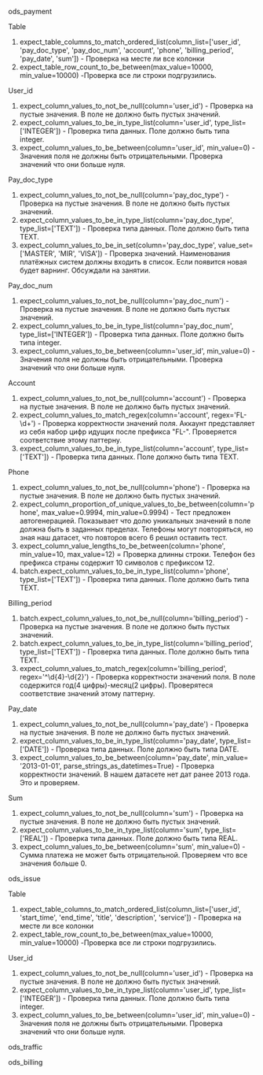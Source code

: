 ods_payment

Table
1) expect_table_columns_to_match_ordered_list(column_list=['user_id', 'pay_doc_type', 'pay_doc_num', 'account', 'phone', 'billing_period', 'pay_date', 'sum']) - Проверка на месте ли все колонки
2) expect_table_row_count_to_be_between(max_value=10000, min_value=10000) -Проверка все ли строки подгрузились.

User_id

1) expect_column_values_to_not_be_null(column='user_id') - Проверка на пустые значения. В поле не должно быть пустых значений.
2) expect_column_values_to_be_in_type_list(column='user_id', type_list=['INTEGER']) - Проверка типа данных. Поле должно быть типа integer.
3) expect_column_values_to_be_between(column='user_id', min_value=0) - Значения поля не должны быть отрицательными. Проверка значений что они больше нуля.

Pay_doc_type

1) expect_column_values_to_not_be_null(column='pay_doc_type') - Проверка на пустые значения. В поле не должно быть пустых значений.
2) expect_column_values_to_be_in_type_list(column='pay_doc_type', type_list=['TEXT']) - Проверка типа данных. Поле должно быть типа TEXT.
3) expect_column_values_to_be_in_set(column='pay_doc_type', value_set=['MASTER', 'MIR', 'VISA']) - Проверка значений. Наименования платёжных систем должны входить в список. Если появится новая будет варнинг. Обсуждали на занятии.

Pay_doc_num

1) expect_column_values_to_not_be_null(column='pay_doc_num') - Проверка на пустые значения. В поле не должно быть пустых значений.
2) expect_column_values_to_be_in_type_list(column='pay_doc_num', type_list=['INTEGER']) - Проверка типа данных. Поле должно быть типа integer.
3) expect_column_values_to_be_between(column='user_id', min_value=0) - Значения поля не должны быть отрицательными. Проверка значений что они больше нуля.

Account

1) expect_column_values_to_not_be_null(column='account') - Проверка на пустые значения. В поле не должно быть пустых значений.
2) expect_column_values_to_match_regex(column='account', regex='FL-\d+') - Проверка корректности значений поля. Аккаунт представляет из себя набор цифр идущих после префикса "FL-". Проверяется соответствие этому паттерну.
3) expect_column_values_to_be_in_type_list(column='account', type_list=['TEXT']) - Проверка типа данных. Поле должно быть типа TEXT.

Phone

1) expect_column_values_to_not_be_null(column='phone') - Проверка на пустые значения. В поле не должно быть пустых значений.
2) expect_column_proportion_of_unique_values_to_be_between(column='phone', max_value=0.9994, min_value=0.9994) - Тест предложен автогенерацией. Показывает что долю уникальных значений в поле должна быть в заданных пределах. Телефоны могут повторяться, но зная наш датасет, что повторов всего 6 решил оставить тест.
3) expect_column_value_lengths_to_be_between(column='phone', min_value=10, max_value=12) = Проверка длинны строки. Телефон без префикса страны содержит 10 символов с префиксом 12.
4) batch.expect_column_values_to_be_in_type_list(column='phone', type_list=['TEXT']) - Проверка типа данных. Поле должно быть типа TEXT.

Billing_period

1) batch.expect_column_values_to_not_be_null(column='billing_period') - Проверка на пустые значения. В поле не должно быть пустых значений.
2) batch.expect_column_values_to_be_in_type_list(column='billing_period', type_list=['TEXT']) - Проверка типа данных. Поле должно быть типа TEXT.
3) expect_column_values_to_match_regex(column='billing_period', regex='^\d{4}-\d{2}') - Проверка корректности значений поля. В поле содержится год(4 цифры)-месяц(2 цифры). Проверятеся соответствие значений этому паттерну.

Pay_date

1) expect_column_values_to_not_be_null(column='pay_date') -  Проверка на пустые значения. В поле не должно быть пустых значений.
2) expect_column_values_to_be_in_type_list(column='pay_date', type_list=['DATE']) - Проверка типа данных. Поле должно быть типа DATE.
3) expect_column_values_to_be_between(column='pay_date', min_value= '2013-01-01', parse_strings_as_datetimes=True) - Проверка корректности значений. В нашем датасете нет дат ранее 2013 года. Это и проверяем.

Sum

1) expect_column_values_to_not_be_null(column='sum') - Проверка на пустые значения. В поле не должно быть пустых значений.
2) expect_column_values_to_be_in_type_list(column='sum', type_list=['REAL']) - Проверка типа данных. Поле должно быть типа REAL.
3) expect_column_values_to_be_between(column='sum', min_value=0) - Сумма платежа не может быть отрицательной. Проверяем что все значения больше 0.


ods_issue

Table
1) expect_table_columns_to_match_ordered_list(column_list=['user_id', 'start_time', 'end_time', 'title', 'description', 'service']) - Проверка на месте ли все колонки
2) expect_table_row_count_to_be_between(max_value=10000, min_value=10000) -Проверка все ли строки подгрузились.

User_id

1) expect_column_values_to_not_be_null(column='user_id') - Проверка на пустые значения. В поле не должно быть пустых значений.
2) expect_column_values_to_be_in_type_list(column='user_id', type_list=['INTEGER']) - Проверка типа данных. Поле должно быть типа integer.
3) expect_column_values_to_be_between(column='user_id', min_value=0) - Значения поля не должны быть отрицательными. Проверка значений что они больше нуля.








ods_traffic






ods_billing





